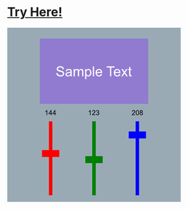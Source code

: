 # [Try Here!](https://academy.cs.cmu.edu/sharing/cornSilkBird4816)
![](cs-academy-canvas.png "Preview Image")
